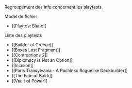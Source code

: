 Regroupement des info concernant les playtests.

Model de fichier
- [[Playtest Blanc]]


Liste des playtests
- [[Builder of Greece]]
- [[Boxes Lost Fragment]]
- [[Contraptions 2]]
- [[Diplomacy is Not an Option]]
- [[Incision]]
- [[Paris Transylvania - A Pachinko Roguelike Deckbuilder]]
- [[The Fate of Baldr]]
- [[Vault of Power]]
